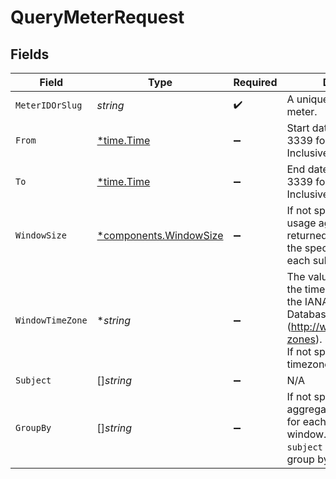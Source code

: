 # QueryMeterRequest


## Fields

| Field                                                                                                                                                                | Type                                                                                                                                                                 | Required                                                                                                                                                             | Description                                                                                                                                                          | Example                                                                                                                                                              |
| -------------------------------------------------------------------------------------------------------------------------------------------------------------------- | -------------------------------------------------------------------------------------------------------------------------------------------------------------------- | -------------------------------------------------------------------------------------------------------------------------------------------------------------------- | -------------------------------------------------------------------------------------------------------------------------------------------------------------------- | -------------------------------------------------------------------------------------------------------------------------------------------------------------------- |
| `MeterIDOrSlug`                                                                                                                                                      | *string*                                                                                                                                                             | :heavy_check_mark:                                                                                                                                                   | A unique identifier for the meter.                                                                                                                                   |                                                                                                                                                                      |
| `From`                                                                                                                                                               | [*time.Time](https://pkg.go.dev/time#Time)                                                                                                                           | :heavy_minus_sign:                                                                                                                                                   | Start date-time in RFC 3339 format.<br/>Inclusive.<br/>                                                                                                              |                                                                                                                                                                      |
| `To`                                                                                                                                                                 | [*time.Time](https://pkg.go.dev/time#Time)                                                                                                                           | :heavy_minus_sign:                                                                                                                                                   | End date-time in RFC 3339 format.<br/>Inclusive.<br/>                                                                                                                |                                                                                                                                                                      |
| `WindowSize`                                                                                                                                                         | [*components.WindowSize](../../models/components/windowsize.md)                                                                                                      | :heavy_minus_sign:                                                                                                                                                   | If not specified, a single usage aggregate will be returned for the entirety of the specified period for each subject and group.<br/>                                |                                                                                                                                                                      |
| `WindowTimeZone`                                                                                                                                                     | **string*                                                                                                                                                            | :heavy_minus_sign:                                                                                                                                                   | The value is the name of the time zone as defined in the IANA Time Zone Database (http://www.iana.org/time-zones).<br/>If not specified, the UTC timezone will be used.<br/> | America/New_York                                                                                                                                                     |
| `Subject`                                                                                                                                                            | []*string*                                                                                                                                                           | :heavy_minus_sign:                                                                                                                                                   | N/A                                                                                                                                                                  |                                                                                                                                                                      |
| `GroupBy`                                                                                                                                                            | []*string*                                                                                                                                                           | :heavy_minus_sign:                                                                                                                                                   | If not specified a single aggregate will be returned for each subject and time window.<br/>`subject` is a reserved group by value.<br/>                              |                                                                                                                                                                      |
